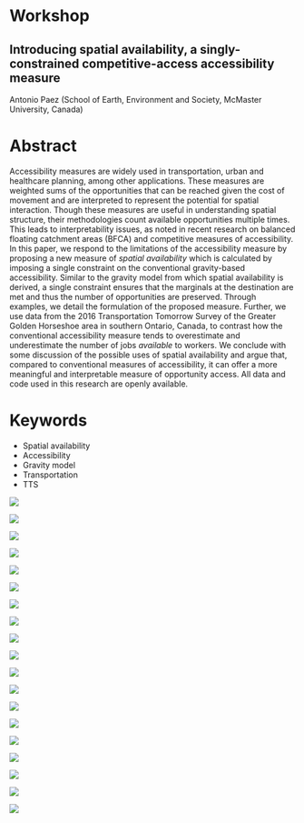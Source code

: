 
<!-- README.md is generated from README.Rmd. Please edit that file -->

# Workshop

## Introducing spatial availability, a singly-constrained competitive-access accessibility measure

Antonio Paez (School of Earth, Environment and Society, McMaster
University, Canada)

<!-- badges: start -->
<!-- badges: end -->
<!--
ALL IMAGES WERE CREATED BY ANTONIO USING TAYASUI SKETCHES ON AN IPAD
-->

# Abstract

Accessibility measures are widely used in transportation, urban and
healthcare planning, among other applications. These measures are
weighted sums of the opportunities that can be reached given the cost of
movement and are interpreted to represent the potential for spatial
interaction. Though these measures are useful in understanding spatial
structure, their methodologies count available opportunities multiple
times. This leads to interpretability issues, as noted in recent
research on balanced floating catchment areas (BFCA) and competitive
measures of accessibility. In this paper, we respond to the limitations
of the accessibility measure by proposing a new measure of *spatial
availability* which is calculated by imposing a single constraint on the
conventional gravity-based accessibility. Similar to the gravity model
from which spatial availability is derived, a single constraint ensures
that the marginals at the destination are met and thus the number of
opportunities are preserved. Through examples, we detail the formulation
of the proposed measure. Further, we use data from the 2016
Transportation Tomorrow Survey of the Greater Golden Horseshoe area in
southern Ontario, Canada, to contrast how the conventional accessibility
measure tends to overestimate and underestimate the number of jobs
*available* to workers. We conclude with some discussion of the possible
uses of spatial availability and argue that, compared to conventional
measures of accessibility, it can offer a more meaningful and
interpretable measure of opportunity access. All data and code used in
this research are openly available.

# Keywords

- Spatial availability
- Accessibility
- Gravity model
- Transportation
- TTS

![](images/Image-01.png)

![](images/Image-02.png)

![](images/Image-03.png)

![](images/Image-04.png)

![](images/Image-05.png)

![](images/Image-06.png)

![](images/Image-07.png)

![](images/Image-08.png)

![](images/Image-09.png)

![](images/Image-10.png)

![](images/Image-11.png)

![](images/Image-12.png)

![](images/Image-13.png)

![](images/Image-14.png)

![](images/Image-15.png)

![](images/Image-16.png)

![](images/Image-17.png)

![](images/Image-18.png)

![](images/Image-19.png)
